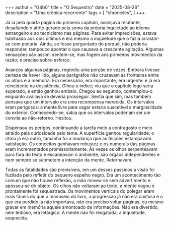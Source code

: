 +++ author = "G4b0"
title = "O Sequestro" date = "2025-08-26" description = "Uma crônica recorrente" tags = [
"chronicles",
]
+++

Já ia pela quarta página do primeiro capítulo, avançava relutante, desafiando o atrito gerado pela soma da própria inquietude ao idioma estrangeiro e ao tecnicismo nas páginas. Para evitar imprecisões, estava habituado aos dois últimos e era mesmo a inquietude que o fazia arrastar-se com penúria. Ainda, se fosse perguntado do porquê, não poderia responder, tampouco apontar o que causava a crescente agitação. Algumas sensações são assim: sentem-se, mas fogem aos primeiros movimentos da razão; é preciso sobre-esforço.

Avançou algumas páginas, regrediu uma porção de vezes. Embora tivesse certeza de haver lido, alguns parágrafos não cruzavam as fronteiras entre os olhos e a memória. Era necessário, era importante, era urgente: e já era reincidente na desistência. Olhou o índice; viu que o capítulo logo seria superado, e então ganhou embalo. Chegou ao segundo, contemplou-o enquanto avaliava se deveria prosseguir. Sentia que sim, mas também pensava que um intervalo era uma recompensa merecida. Os intervalos eram perigosos: a mente livre para vagar estaria suscetível à marginalidade do exterior. Conhecendo-se, sabia que os intervalos poderiam ser um convite ao não-retorno. Hesitou.

Dispensou os perigos, continuando a tarefa meio a contragosto e meio atraído pela curiosidade pelo tema. A superfície ganhou regularidade; o ritmo já era outro, tamanha foi a mudança que as feições estampavam satisfação. Os conceitos ganhavam robustez e os numerais das páginas eram incrementados promissoriamente. Às vezes os olhos serpenteavam para fora do texto e escaneavam o ambiente, são órgãos independentes e nem sempre se submetem a intenção da mente. Retornavam.

Todas as fatalidades são previsíveis, em um desses passeios a visão foi fuzilada pelo refletir do pequeno espelho negro. Era um acontecimento tão comum que não houve reflexão, a mão moveu-se sem advertimento e apossou-se do objeto. Os olhos não voltaram ao texto, a mente vagou e prontamente foi sequestrada. Os movimentos verticais do polegar eram mais fáceis do que o manuseio do livro, a progressão já não era custosa e o que era perdido já não importava, não era preciso voltar páginas, ou mesmo gravar em memória aquele amontoado de informações. Não era divertido, nem tedioso, era letárgico. A mente não foi resgatada; a inquietude, esquecida.
